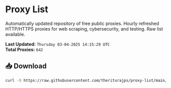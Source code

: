 # Proxy List

Automatically updated repository of free public proxies. Hourly refreshed HTTP/HTTPS proxies for web scraping, cybersecurity, and testing. Raw list available.

**Last Updated:** `Thursday 03-04-2025 14:15:29 UTC`  
**Total Proxies:** `642`

## 📥 Download
```bash
curl -O https://raw.githubusercontent.com/theriturajps/proxy-list/main/proxies.txt
